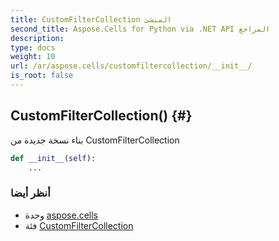 ```yaml
---
title: CustomFilterCollection المنشئ
second_title: Aspose.Cells for Python via .NET API المراجع
description:
type: docs
weight: 10
url: /ar/aspose.cells/customfiltercollection/__init__/
is_root: false
---
```

##  CustomFilterCollection() {#}
بناء نسخة جديدة من CustomFilterCollection



```python
def __init__(self):
    ...
```





###  أنظر أيضا
* وحدة [aspose.cells](../../)
* فئة [CustomFilterCollection](/cells/python-net/ar/aspose.cells/customfiltercollection)
